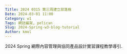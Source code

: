 ```yaml
---
Title: 2024 0315 第三周建立部落格
Date: 2024-03-01 11:00
Category: w1
Tags: 網誌編寫, pelican
Slug: 2024-Spring-w3-blog-tutorial
Author: kmol
---
```


2024 Spring 網際內容管理與協同產品設計實習課程教學導引.

<!-- PELICAN_END_SUMMARY -->

# 